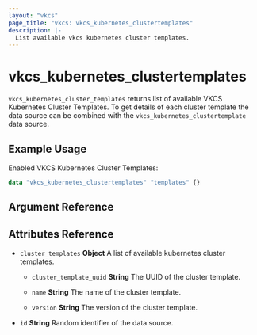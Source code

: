 ```yaml
---
layout: "vkcs"
page_title: "vkcs: vkcs_kubernetes_clustertemplates"
description: |-
  List available vkcs kubernetes cluster templates.
---
```


# vkcs_kubernetes_clustertemplates

`vkcs_kubernetes_cluster_templates` returns list of available VKCS Kubernetes Cluster Templates. To get details of each cluster template the data source can be combined with the `vkcs_kubernetes_clustertemplate` data source.

## Example Usage

Enabled VKCS Kubernetes Cluster Templates:
```terraform
data "vkcs_kubernetes_clustertemplates" "templates" {}
```
## Argument Reference

## Attributes Reference
- `cluster_templates` **Object** A list of available kubernetes cluster templates.
  - `cluster_template_uuid` **String** The UUID of the cluster template.

  - `name` **String** The name of the cluster template.

  - `version` **String** The version of the cluster template.

- `id` **String** Random identifier of the data source.


